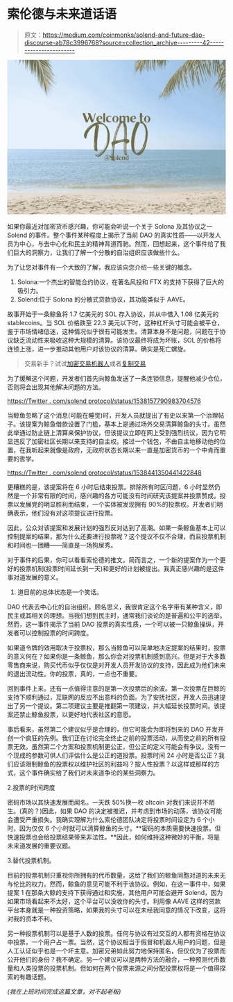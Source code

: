 # 索伦德与未来道话语

> 原文：<https://medium.com/coinmonks/solend-and-future-dao-discourse-ab78c3996768?source=collection_archive---------42----------------------->

![](img/02fa52ffceaf9dc8033df84a229ee71d.png)

如果你最近对加密货币感兴趣，你可能会听说一个关于 Solona 及其协议之一 Solend 的事件。整个事件某种程度上揭示了当前 DAO 的真实性质——以开发人员为中心，与去中心化和民主的精神背道而驰。然而，回想起来，这个事件给了我们巨大的洞察力，让我们了解一个分散的自治组织应该做些什么。

为了让您对事件有一个大致的了解，我应该向您介绍一些关键的概念。

1.  Solona:一个杰出的智能合约协议，在著名风投和 FTX 的支持下获得了巨大的吸引力。
2.  Solend:位于 Solona 的分散式贷款协议，其功能类似于 AAVE。

故事开始于一条鲸鱼将 1.7 亿美元的 SOL 存入协议，并从中借入 1.08 亿美元的 stablecoins。当 SOL 价格跌至 22.3 美元以下时，这种杠杆头寸可能会被平仓，鉴于市场情绪低迷，这种情况似乎很有可能发生。清算本身不是问题，问题在于协议缺乏流动性来吸收这种大规模的清算。该协议最终将成为坏账，SOL 的价格将连锁上涨，进一步推动其他用户对该协议的清算。确实是死亡螺旋。

> 交易新手？试试[加密交易机器人](/coinmonks/crypto-trading-bot-c2ffce8acb2a)或者[复制交易](/coinmonks/top-10-crypto-copy-trading-platforms-for-beginners-d0c37c7d698c)

为了缓解这个问题，开发者们首先向鲸鱼发送了一条连锁信息，提醒他减少仓位，否则将会出现其他解决问题的方法。

[https://Twitter . com/solend protocol/status/1538157790983704576](https://twitter.com/solendprotocol/status/1538157790983704576)

当鲸鱼忽略了这个消息(可能在睡觉)时，开发人员就提出了有史以来第一个治理帖子。该提案为鲸鱼借款设置了门槛，基本上是通过场外交易清算鲸鱼的头寸。虽然此举通过防止链上清算来保护协议，但该提议立即在网上受到强烈抗议，因为它明显违反了加密社区长期以来支持的自主权。接过一个钱包，不由自主地移动他的位置，在我听起来就像是政府，无政府状态长期以来一直是加密货币的一个中肯而重要的哲学。

[https://Twitter . com/solend protocol/status/1538441350441422848](https://twitter.com/solendprotocol/status/1538441350441422848)

更糟糕的是，该提案将在 6 小时后结束投票。排除所有时区问题，6 小时显然仍然是一个非常有限的时间，感兴趣的各方可能没有时间研究该提案并投票赞成。投票以发展党的明显胜利而结束，一个实体被发现拥有 90%的投票权。开发者们明确表示，他们没有对这项提议进行投票。

因此，公众对该提案和发展计划的强烈反对达到了高潮。如果一条鲸鱼基本上可以控制提案的结果，那为什么还要进行投票呢？这个提议不仅不合理，而且投票机制和时间也一团糟——简直是一场狗屎秀。

对于事件的后果，你可以看看索伦德的推文。简而言之，一个新的提案作为一个更好的投票机制(投票时间延长到一天)和更好的计划被提出。我真正感兴趣的是这件事对道发展的意义。

1.  道目前的总体状态是一个笑话。

DAO 代表去中心化的自治组织。顾名思义，我很肯定这个名字带有某种含义，即民主或其相关的理想。当我们想到民主时，通常我们谈论的是普遍和公平的选举。然而，这一事件揭示了当前 DAO 投票的真实性质，一个可以被一只鲸鱼操纵，开发者可以控制投票的时间跨度。

如果道令牌的效用取决于投票权，那么当鲸鱼可以简单地决定提案的结果时，投票的意义何在？如果你是一条鲸鱼，那么你会对投票机制感到高兴。但是对于大多数零售商来说，购买代币似乎仅仅是对开发人员开发协议的支持，因此成为他们未来的退出流动性。你的投票，真的，一点也不重要。

回到事件上来。还有一点值得注意的是第一次投票后的余波。第一次投票在巨鲸的支持下顺利通过，互联网的反应不出意料的负面。为了安抚社区，开发人员迅速提出了另一个提议。第二项建议主要是推翻第一项建议，并大幅延长投票时间。该提案还禁止鲸鱼投票，以更好地代表社区的意愿。

事后看来，虽然第二个建议似乎是合理的，但它可能会为即将到来的 DAO 开发开创一个疯狂的先例。我们正在讨论完全终止之前的投票活动，从而使之前的所有投票无效。虽然第二个方案和投票机制更公正，但公正的定义可能会有争议。没有一个现成的参数可供人们评估什么是公正的道投票。投票时间 24 小时是否公正？我们应该限制鲸鱼的投票权以维护社区的利益吗？按人性投票？以这样或那样的方式，这个事件确实给了我们对未来道争论的某些洞察力。

2.投票的时间跨度

密码市场以其快速发展而闻名。一天跌 50%换一枚 altcoin 对我们来说并不陌生。(真的？)因此，如果 DAO 的决定被推迟，并考虑到市场的动荡，该协议可能会遭受严重损失。我确实理解为什么索伦德团队决定将投票时间设定为 6 个小时，因为仅仅 6 个小时就可以清算鲸鱼的头寸。**密码的本质需要快速投票，但快速投票也会给投票结果带来非法性。**因此，如何维持这种微妙的平衡，将是未来道发展的重要议题。

3.替代投票机制。

目前的投票机制只重视你所拥有的代币数量，这给了我们的鲸鱼同胞对道的未来无与伦比的权力。然而，鲸鱼的意见可能不利于该协议。例如，在这一事件中，如果提案 1 在那条大鲸的支持下获得通过和实施，其他用户可能会避开 Solend，因为如果市场看起来不太好，这个平台可以没收你的头寸。利用像 AAVE 这样的贷款平台本身就是一种投资策略，如果我的头寸可以在未经我同意的情况下改变，这将对我的资本不利。

另一种投票机制可以是基于人数的投票。任何与协议有过交互的人都有资格在协议中投票，一个用户占一票。当然，这个协议相当于假冒和机器人用户的问题，但是人工认证似乎也是一个坏主意。加密兄弟如此努力地保持匿名，但仅仅为了投票而公开他们的身份？我不确定。另一个建议可以是两种方法的融合，一种预测代币数量和人类投票的投票机制。但如何在两个投票来源之间分配投票权将是一个值得探索的有趣话题。

*(我在上班时间完成这篇文章，对不起老板)*